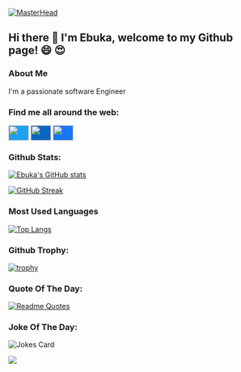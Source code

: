 [![MasterHead](https://res.cloudinary.com/practicaldev/image/fetch/s--GPSOer0V--/c_limit%2Cf_auto%2Cfl_progressive%2Cq_auto%2Cw_880/https://dev-to-uploads.s3.amazonaws.com/uploads/articles/wy2o6nicut63th7nn6dg.jpg)](https://github.com/triplee12)

## Hi there 👋 I'm Ebuka, welcome to my Github page! :smile: :heart_eyes:

### About Me
I'm a passionate software Engineer

### Find me all around the web:
<p align="left">
<a href="https//twitter.com/TripleeO" target="blank"><img align="center" src="https://cdn.jsdelivr.net/npm/simple-icons@3.0.1/icons/twitter.svg" alt="" height="30" width="40" style="background-color:#1DA1F2; color:#1DA1F2" /></a>
<a href="https://www.linkedin.com/in/ebuka-ejie-9b840911b" target="blank"><img align="center" src="https://cdn.jsdelivr.net/npm/simple-icons@3.0.1/icons/linkedin.svg" alt="" height="30" width="40" style="background-color:#0A66C2; color:#0A66C2" /></a>
<a href="https://facebook.com/ebuka.ejie" target="blank"><img align="center" src="https://cdn.jsdelivr.net/npm/simple-icons@3.0.1/icons/facebook.svg" alt="" height="30" width="40" style="background-color:#1877F2; color:#1877F2" /></a>
</p>

### Github Stats:
[![Ebuka's GitHub stats](https://github-readme-stats.vercel.app/api?username=triplee12&count_private=true&show_icons=true&theme=radical)](https://github.com/triplee12/github-readme-stats)

[![GitHub Streak](https://github-readme-streak-stats.herokuapp.com?user=triplee12&theme=nightowl)](https://git.io/streak-stats)

### Most Used Languages
[![Top Langs](https://github-readme-stats.vercel.app/api/top-langs/?username=triplee12&layout=compact)](https://github.com/triplee12/github-readme-stats)

### Github Trophy:
[![trophy](https://github-profile-trophy.vercel.app/?username=triplee12&theme=onedark)](https://github.com/triplee12/github-profile-trophy)

### Quote Of The Day:
[![Readme Quotes](https://quotes-github-readme.vercel.app/api?type=horizontal&theme=dark)](https://github.com/triplee12/github-readme-quotes)

### Joke Of The Day:
![Jokes Card](https://readme-jokes.vercel.app/api)

![](https://komarev.com/ghpvc/?username=triplee12&style=flat-square)

<!--
**triplee12/triplee12** is a ✨ _special_ ✨ repository because its `README.md` (this file) appears on your GitHub profile.

Here are some ideas to get you started:

- 🔭 I’m currently working on ...
- 🌱 I’m currently learning ...
- 👯 I’m looking to collaborate on ...
- 🤔 I’m looking for help with ...
- 💬 Ask me about ...
- 📫 How to reach me: ...
- 😄 Pronouns: ...
- ⚡ Fun fact: ...
-->
